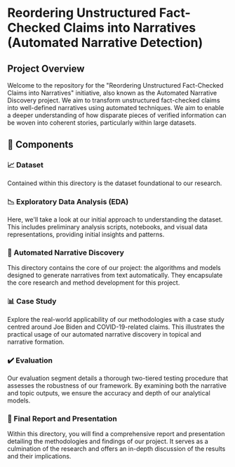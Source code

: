 # Reordering Unstructured Fact-Checked Claims into Narratives (Automated Narrative Detection)

## Project Overview
Welcome to the repository for the "Reordering Unstructured Fact-Checked Claims into Narratives" initiative, also known as the Automated Narrative Discovery project. We aim to transform unstructured fact-checked claims into well-defined narratives using automated techniques. We aim to enable a deeper understanding of how disparate pieces of verified information can be woven into coherent stories, particularly within large datasets.

## 📁 Components

### 📈 Dataset
Contained within this directory is the dataset foundational to our research.

### 📉 Exploratory Data Analysis (EDA)
Here, we'll take a look at our initial approach to understanding the dataset. This includes preliminary analysis scripts, notebooks, and visual data representations, providing initial insights and patterns.

### 🧠 Automated Narrative Discovery
This directory contains the core of our project: the algorithms and models designed to generate narratives from text automatically. They encapsulate the core research and method development for this project.

### 📊 Case Study
Explore the real-world applicability of our methodologies with a case study centred around Joe Biden and COVID-19-related claims. This illustrates the practical usage of our automated narrative discovery in topical and narrative formation.

### ✔️ Evaluation
Our evaluation segment details a thorough two-tiered testing procedure that assesses the robustness of our framework. By examining both the narrative and topic outputs, we ensure the accuracy and depth of our analytical models.

### 📝 Final Report and Presentation
Within this directory, you will find a comprehensive report and presentation detailing the methodologies and findings of our project. It serves as a culmination of the research and offers an in-depth discussion of the results and their implications.
